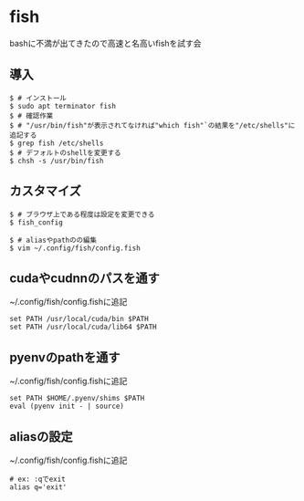 
# fish

bashに不満が出てきたので高速と名高いfishを試す会

## 導入
```
$ # インストール
$ sudo apt terminator fish
$ # 確認作業
$ # "/usr/bin/fish"が表示されてなければ"which fish"`の結果を"/etc/shells"に追記する  
$ grep fish /etc/shells  
$ # デフォルトのshellを変更する
$ chsh -s /usr/bin/fish  
```

## カスタマイズ

```
$ # ブラウザ上である程度は設定を変更できる
$ fish_config
```

```
$ # aliasやpathのの編集
$ vim ~/.config/fish/config.fish
```


## cudaやcudnnのパスを通す


~/.config/fish/config.fishに追記
```
set PATH /usr/local/cuda/bin $PATH
set PATH /usr/local/cuda/lib64 $PATH
```

## pyenvのpathを通す

~/.config/fish/config.fishに追記
```
set PATH $HOME/.pyenv/shims $PATH
eval (pyenv init - | source)
```
## aliasの設定

~/.config/fish/config.fishに追記
```
# ex: :qでexit
alias q='exit'
```

